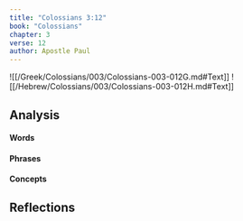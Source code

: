 ```yaml
---
title: "Colossians 3:12"
book: "Colossians"
chapter: 3
verse: 12
author: Apostle Paul
---
```

![[/Greek/Colossians/003/Colossians-003-012G.md#Text]]
![[/Hebrew/Colossians/003/Colossians-003-012H.md#Text]]

## Analysis

#### Words

#### Phrases

#### Concepts

## Reflections
